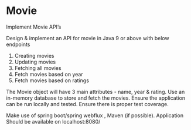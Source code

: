 # Movie
Implement Movie API’s

 

Design & implement an API for movie in Java 9 or above with below endpoints
1. Creating movies
2. Updating movies
3. Fetching all movies
4. Fetch movies based on year
5. Fetch movies based on ratings

 

The Movie object will have 3 main attributes - name, year & rating.
Use an in-memory database to store and fetch the movies.
Ensure the application can be run locally and tested.
Ensure there is proper test coverage.

Make use of spring boot/spring webflux , Maven (if possible).
Application Should be available on 
localhost:8080/
